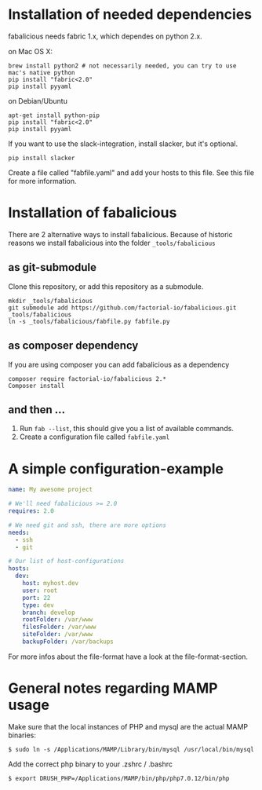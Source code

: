 # Installation of needed dependencies

fabalicious needs fabric 1.x, which dependes on python 2.x.

on Mac OS X:

    brew install python2 # not necessarily needed, you can try to use mac's native python
    pip install "fabric<2.0"
    pip install pyyaml

on Debian/Ubuntu

    apt-get install python-pip
    pip install "fabric<2.0"
    pip install pyyaml

If you want to use the slack-integration, install slacker, but it's optional.

    pip install slacker

Create a file called "fabfile.yaml" and add your hosts to this file. See this file for more information.

# Installation of fabalicious

There are 2 alternative ways to install fabalicious. Because of historic reasons we install fabalicious into the folder `_tools/fabalicious`

## as git-submodule

Clone this repository, or add this repository as a submodule.

```shell
mkdir _tools/fabalicious
git submodule add https://github.com/factorial-io/fabalicious.git _tools/fabalicious
ln -s _tools/fabalicious/fabfile.py fabfile.py
```

## as composer dependency

If you are using composer you can add fabalicious as a dependency

```shell
composer require factorial-io/fabalicious 2.*
Composer install
```

## and then ...

1. Run `fab --list`, this should give you a list of available commands.
2. Create a configuration file called `fabfile.yaml`

# A simple configuration-example

```yaml
name: My awesome project

# We'll need fabalicious >= 2.0
requires: 2.0

# We need git and ssh, there are more options
needs:
  - ssh
  - git

# Our list of host-configurations
hosts:
  dev:
    host: myhost.dev
    user: root
    port: 22
    type: dev
    branch: develop
    rootFolder: /var/www
    filesFolder: /var/www
    siteFolder: /var/www
    backupFolder: /var/backups
```

For more infos about the file-format have a look at the file-format-section.

# General notes regarding MAMP usage

Make sure that the local instances of PHP and mysql are the actual MAMP binaries:

```$ sudo ln -s /Applications/MAMP/Library/bin/mysql /usr/local/bin/mysql```

Add the correct php binary to your .zshrc / .bashrc

```$ export DRUSH_PHP=/Applications/MAMP/bin/php/php7.0.12/bin/php```




